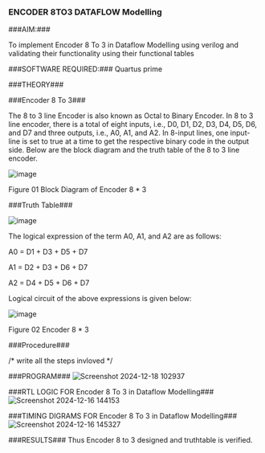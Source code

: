 ### ENCODER 8TO3 DATAFLOW Modelling

###AIM:###

To implement  Encoder 8 To 3 in Dataflow Modelling using verilog and validating their functionality using their functional tables

###SOFTWARE REQUIRED:### Quartus prime

###THEORY###

###Encoder 8 To 3###

The 8 to 3 line Encoder is also known as Octal to Binary Encoder. In 8 to 3 line encoder, there is a total of eight inputs, i.e., D0, D1, D2, D3, D4, D5, D6, and D7 and three outputs, i.e., A0, A1, and A2. In 8-input lines, one input-line is set to true at a time to get the respective binary code in the output side. Below are the block diagram and the truth table of the 8 to 3 line encoder.

![image](https://github.com/naavaneetha/ENCODER8TO3DATAFLOW/assets/154305477/0bc242c1-eb9e-4c47-afe5-30428470efc3)

Figure 01  Block Diagram of Encoder 8 * 3

###Truth Table###

![image](https://github.com/naavaneetha/ENCODER8TO3DATAFLOW/assets/154305477/35496b14-ae6e-4cd1-9abd-d6736b576575)

The logical expression of the term A0, A1, and A2 are as follows:

A0 = D1 + D3 + D5 + D7

A1 = D2 + D3 + D6 + D7

A2 = D4 + D5 + D6 + D7

Logical circuit of the above expressions is given below:

![image](https://github.com/naavaneetha/ENCODER8TO3DATAFLOW/assets/154305477/95acaee6-c873-4c75-89eb-ef09fb158053)

Figure 02  Encoder 8 * 3

###Procedure###

/* write all the steps invloved */

###PROGRAM###
![Screenshot 2024-12-18 102937](https://github.com/user-attachments/assets/b1a33b5c-aa60-41ab-9572-c5ddc0942f27)


###RTL LOGIC FOR Encoder 8 To 3 in Dataflow Modelling###
![Screenshot 2024-12-16 144153](https://github.com/user-attachments/assets/902dc644-4044-4d0b-b1d3-946224f80d78)


###TIMING DIGRAMS FOR Encoder 8 To 3 in Dataflow Modelling###
![Screenshot 2024-12-16 145327](https://github.com/user-attachments/assets/c5e01863-d88c-4140-8d6e-7210193c3b8e)

###RESULTS###
 Thus Encoder 8 to 3 designed and truthtable is verified.



